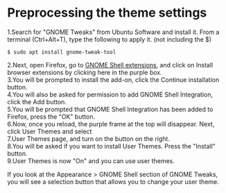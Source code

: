 # Preprocessing the theme settings
1.Search for "GNOME Tweaks" from Ubuntu Software and install it. From a terminal (Ctrl+Alt+T), type the following to apply it. (not including the $)  
  
	$ sudo apt install gnome-tweak-tool

2.Next, open Firefox, go to [GNOME Shell extensions](https://extensions.gnome.org/), and click on Install browser extensions by clicking here in the purple box.  
3.You will be prompted to install the add-on, click the Continue installation button.  
4.You will also be asked for permission to add GNOME Shell Integration, click the Add button.  
5.You will be prompted that GNOME Shell Integration has been added to Firefox, press the "OK" button.  
6.Now, once you reload, the purple frame at the top will disappear. Next, click User Themes and select  
7.User Themes page, and turn on the button on the right.  
8.You will be asked if you want to install User Themes. Press the "Install" button.  
9.User Themes is now "On" and you can use user themes.  
  
If you look at the Appearance > GNOME Shell section of GNOME Tweaks, you will see a selection button that allows you to change your user theme.

